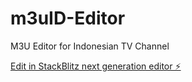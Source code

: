 # m3uID-Editor

M3U Editor for Indonesian TV Channel


[Edit in StackBlitz next generation editor ⚡️](https://stackblitz.com/~/github.com/tpadev/m3uID-Editor)
